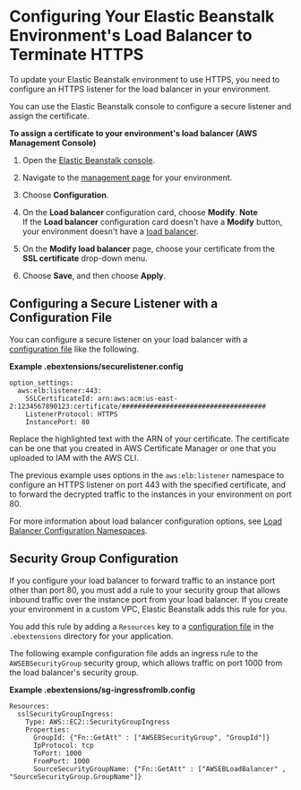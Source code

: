 # Configuring Your Elastic Beanstalk Environment's Load Balancer to Terminate HTTPS<a name="configuring-https-elb"></a>

To update your Elastic Beanstalk environment to use HTTPS, you need to configure an HTTPS listener for the load balancer in your environment\.

You can use the Elastic Beanstalk console to configure a secure listener and assign the certificate\.

**To assign a certificate to your environment's load balancer \(AWS Management Console\)**

1. Open the [Elastic Beanstalk console](https://console.aws.amazon.com/elasticbeanstalk)\.

1. Navigate to the [management page](environments-console.md) for your environment\.

1. Choose **Configuration**\.

1. On the **Load balancer** configuration card, choose **Modify**\.
**Note**  
If the **Load balancer** configuration card doesn't have a **Modify** button, your environment doesn't have a [load balancer](using-features-managing-env-types.md#using-features.managing.changetype)\.

1. On the **Modify load balancer** page, choose your certificate from the **SSL certificate** drop\-down menu\.

1. Choose **Save**, and then choose **Apply**\.

## Configuring a Secure Listener with a Configuration File<a name="https-loadbalancer-configurationfile"></a>

You can configure a secure listener on your load balancer with a [configuration file](ebextensions.md) like the following\.

**Example \.ebextensions/securelistener\.config**  

```
option_settings:
  aws:elb:listener:443:
    SSLCertificateId: arn:aws:acm:us-east-2:1234567890123:certificate/####################################
    ListenerProtocol: HTTPS
    InstancePort: 80
```

Replace the highlighted text with the ARN of your certificate\. The certificate can be one that you created in AWS Certificate Manager or one that you uploaded to IAM with the AWS CLI\.

The previous example uses options in the `aws:elb:listener` namespace to configure an HTTPS listener on port 443 with the specified certificate, and to forward the decrypted traffic to the instances in your environment on port 80\.

For more information about load balancer configuration options, see [Load Balancer Configuration Namespaces](using-features.managing.elb.md#environments-cfg-loadbalancer-namespace)\.

## Security Group Configuration<a name="https-update-security-group"></a>

If you configure your load balancer to forward traffic to an instance port other than port 80, you must add a rule to your security group that allows inbound traffic over the instance port from your load balancer\. If you create your environment in a custom VPC, Elastic Beanstalk adds this rule for you\.

You add this rule by adding a `Resources` key to a [configuration file](ebextensions.md) in the `.ebextensions` directory for your application\.

The following example configuration file adds an ingress rule to the `AWSEBSecurityGroup` security group, which allows traffic on port 1000 from the load balancer's security group\.

**Example \.ebextensions/sg\-ingressfromlb\.config**  

```
Resources:
  sslSecurityGroupIngress:
    Type: AWS::EC2::SecurityGroupIngress
    Properties:
      GroupId: {"Fn::GetAtt" : ["AWSEBSecurityGroup", "GroupId"]}
      IpProtocol: tcp
      ToPort: 1000
      FromPort: 1000
      SourceSecurityGroupName: {"Fn::GetAtt" : ["AWSEBLoadBalancer" , "SourceSecurityGroup.GroupName"]}
```